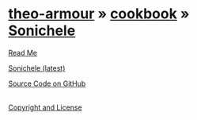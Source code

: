 [theo-armour](../../index.html ) &raquo; [cookbook]( ../index.html ) &raquo; [Sonichele]( ./index.html )
===

<p id=rm >
	<a href=JavaScript:displayPage("readme.md",rm); >Read Me</a>
</p>

<i class="fa fa-external-link"></i> [Sonichele (latest)]( http://theo-armour.github.io/cookbook/sonichele/latest/ )

<i class="fa fa-external-link"></i> [Source Code on GitHub]( https://github.com/theo-armour/cookbook/tree/gh-pages/sonichele/ ) 
<br>
<br>

 
<i class="fa fa-external-link"></i> [Copyright and License]( http://theo-armour.github.io/home/r3/index.html#../../copyright-notice-and-license.md )